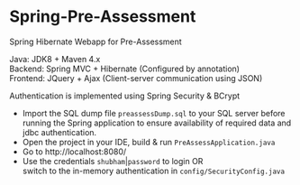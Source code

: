 # Spring-Pre-Assessment
Spring Hibernate Webapp for Pre-Assessment

Java: JDK8 + Maven 4.x <br/>
Backend: Spring MVC + Hibernate (Configured by annotation)<br/>
Frontend: JQuery + Ajax (Client-server communication using JSON)<br/>

Authentication is implemented using Spring Security & BCrypt 

* Import the SQL dump file `preassessDump.sql` to your SQL server before running the Spring application to ensure availability of required data and jdbc authentication. <br/>
* Open the project in your IDE, build & run `PreAssessApplication.java`
* Go to http://localhost:8080/ 
* Use the credentials `shubham`|`password` to login OR<br/> switch to the in-memory authentication in `config/SecurityConfig.java`

